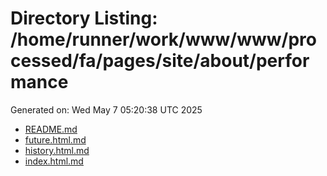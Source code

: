 # Directory Listing: /home/runner/work/www/www/processed/fa/pages/site/about/performance
Generated on: Wed May  7 05:20:38 UTC 2025

- [README.md](README.md)
- [future.html.md](future.html.md)
- [history.html.md](history.html.md)
- [index.html.md](index.html.md)

